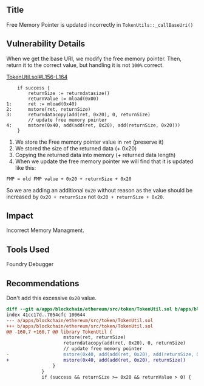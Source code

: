 ## Title
Free Memory Pointer is updated incorrectly in `TokenUtils::_callBaseUri()`

## Vulnerability Details

When we get the base URI, we modify the free memory pointer. Then, return it to the correct value, but handling it is not `100%` correct.

[TokenUtil.sol#L156-L164](https://github.com/Cyfrin/2024-07-ark-project/blob/main/apps/blockchain/ethereum/src/token/TokenUtil.sol#L156-L164)
```solidity
    if success {
        returnSize := returndatasize()
        returnValue := mload(0x00)
1:      ret := mload(0x40)
2:      mstore(ret, returnSize)
3:      returndatacopy(add(ret, 0x20), 0, returnSize)
        // update free memory pointer
4:      mstore(0x40, add(add(ret, 0x20), add(returnSize, 0x20)))
    }
```
 
1. We store the Free memory pointer value in `ret` (preserve it)
2. We stored the size of the returned data (+ 0x20)
3. Copying the returned data into memory (+ returned data length)
4. When we update the free memory pointer we will find that it is updated like this:

`FMP = old FMP value + 0x20 + returnSize + 0x20`

So we are adding an additional `0x20` without reason as the value should be increased by `0x20 + returnSize` not `0x20 + returnSize + 0x20`.

## Impact
Incorrect Memory Managment.

## Tools Used
Foundry Debugger

## Recommendations
Don't add this excessive `0x20` value.

```diff
diff --git a/apps/blockchain/ethereum/src/token/TokenUtil.sol b/apps/blockchain/ethereum/src/token/TokenUtil.sol
index 41cc17d..7054cfc 100644
--- a/apps/blockchain/ethereum/src/token/TokenUtil.sol
+++ b/apps/blockchain/ethereum/src/token/TokenUtil.sol
@@ -160,7 +160,7 @@ library TokenUtil {
                     mstore(ret, returnSize)
                     returndatacopy(add(ret, 0x20), 0, returnSize)
                     // update free memory pointer
-                    mstore(0x40, add(add(ret, 0x20), add(returnSize, 0x20)))
+                    mstore(0x40, add(add(ret, 0x20), returnSize))
                 }
             }
             if (success && returnSize >= 0x20 && returnValue > 0) {
```
 
